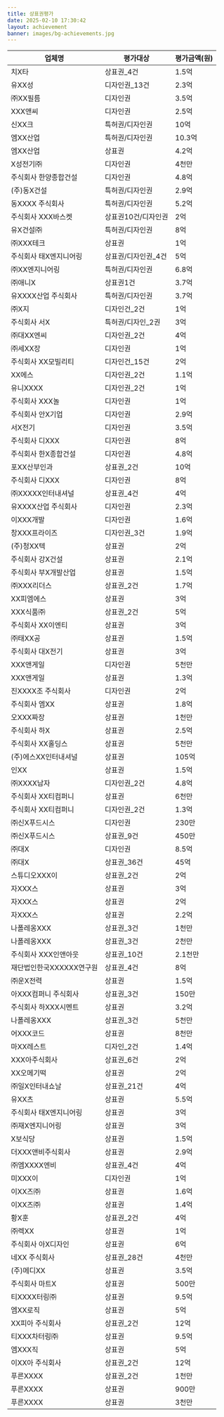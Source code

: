 ```yaml
---
title: 상표권평가
date: 2025-02-10 17:30:42
layout: achievement
banner: images/bg-achievements.jpg
---
```


<table>
  <thead>
    <tr>
      <th>업체명</th>
      <th>평가대상</th>
      <th>평가금액(원)</th>
    </tr>
  </thead>
  <tbody>
    <tr>
      <td>치X타</td>
      <td>상표권_4건</td>
      <td>1.5억</td>
    </tr>
    <tr>
      <td>유XX성</td>
      <td>디자인권_13건</td>
      <td>2.3억</td>
    </tr>
    <tr>
      <td>㈜XX필름</td>
      <td>디자인권</td>
      <td>3.5억</td>
    </tr>
    <tr>
      <td>XXX앤씨</td>
      <td>디자인권</td>
      <td>2.5억</td>
    </tr>
    <tr>
      <td>신XX크</td>
      <td>특허권/디자인권</td>
      <td>10억</td>
    </tr>
    <tr>
      <td>엠XX산업</td>
      <td>특허권/디자인권</td>
      <td>10.3억</td>
    </tr>
    <tr>
      <td>엠XX산업</td>
      <td>상표권</td>
      <td>4.2억</td>
    </tr>
    <tr>
      <td>X성전기㈜</td>
      <td>디자인권</td>
      <td>4천만</td>
    </tr>
    <tr>
      <td>주식회사 한양종합건설</td>
      <td>디자인권</td>
      <td>4.8억</td>
    </tr>
    <tr>
      <td>(주)동X건설</td>
      <td>특허권/디자인권</td>
      <td>2.9억</td>
    </tr>
    <tr>
      <td>동XXXX 주식회사</td>
      <td>특허권/디자인권</td>
      <td>5.2억</td>
    </tr>
    <tr>
      <td>주식회사 XXX바스켓</td>
      <td>상표권10건/디자인권</td>
      <td>2억</td>
    </tr>
    <tr>
      <td>유X건설㈜</td>
      <td>특허권/디자인권</td>
      <td>8억</td>
    </tr>
    <tr>
      <td>㈜XXX테크</td>
      <td>상표권</td>
      <td>1억</td>
    </tr>
    <tr>
      <td>주식회사 태X엔지니어링</td>
      <td>상표권/디자인권_4건</td>
      <td>5억</td>
    </tr>
    <tr>
      <td>㈜XX엔지니어링</td>
      <td>특허권/디자인권</td>
      <td>6.8억</td>
    </tr>
    <tr>
      <td>㈜애니X</td>
      <td>상표권1건</td>
      <td>3.7억</td>
    </tr>
    <tr>
      <td>유XXXX산업 주식회사 </td>
      <td>특허권/디자인권</td>
      <td>3.7억</td>
    </tr>
    <tr>
      <td>㈜X지</td>
      <td>디자인건_2건</td>
      <td>1억</td>
    </tr>
    <tr>
      <td>주식회사 서X</td>
      <td>특허권/디자인_2권</td>
      <td>3억</td>
    </tr>
    <tr>
      <td>㈜대XX엔씨</td>
      <td>디자인권_2건</td>
      <td>4억</td>
    </tr>
    <tr>
      <td>㈜세XX장</td>
      <td>디자인권</td>
      <td>1억</td>
    </tr>
    <tr>
      <td>주식회사 XX모빌리티</td>
      <td>디자인건_15건</td>
      <td>2억</td>
    </tr>
    <tr>
      <td>XX에스</td>
      <td>디자인권_2건</td>
      <td>1.1억</td>
    </tr>
    <tr>
      <td>유니XXXX</td>
      <td>디자인권_2건</td>
      <td>1억</td>
    </tr>
    <tr>
      <td>주식회사 XXX놀</td>
      <td>디자인권</td>
      <td>1억</td>
    </tr>
    <tr>
      <td>주식회사 안X기업</td>
      <td>디자인권</td>
      <td>2.9억</td>
    </tr>
    <tr>
      <td>서X전기</td>
      <td>디자인권</td>
      <td>3.5억</td>
    </tr>
    <tr>
      <td>주식회사 디XXX</td>
      <td>디자인권</td>
      <td>8억</td>
    </tr>
    <tr>
      <td>주식회사 한X종합건설</td>
      <td>디자인권</td>
      <td>4.8억</td>
    </tr>
    <tr>
      <td>포XX산부인과</td>
      <td>상표권_2건</td>
      <td>10억</td>
    </tr>
    <tr>
      <td>주식회사 디XXX</td>
      <td>디자인권</td>
      <td>8억</td>
    </tr>
    <tr>
      <td>㈜XXXXX인터내셔널</td>
      <td>상표권_4건</td>
      <td>4억</td>
    </tr>
    <tr>
      <td>유XXXX산업 주식회사 </td>
      <td>디자인권</td>
      <td>2.3억</td>
    </tr>
    <tr>
      <td>이XXX개발</td>
      <td>디자인권</td>
      <td>1.6억</td>
    </tr>
    <tr>
      <td>창XXX프라이즈</td>
      <td>디자인권_3건</td>
      <td>1.9억</td>
    </tr>
    <tr>
      <td>(주)청XX텍</td>
      <td>상표권</td>
      <td>2억</td>
    </tr>
    <tr>
      <td>주식회사 강X건설</td>
      <td>상표권</td>
      <td>2.1억</td>
    </tr>
    <tr>
      <td>주식회사 부X개발산업</td>
      <td>상표권</td>
      <td>1.5억</td>
    </tr>
    <tr>
      <td>㈜XXX리더스</td>
      <td>상표권_2건</td>
      <td>1.7억</td>
    </tr>
    <tr>
      <td>XX피엠에스</td>
      <td>상표권</td>
      <td>3억</td>
    </tr>
    <tr>
      <td>XXX식품㈜</td>
      <td>상표권_2건</td>
      <td>5억</td>
    </tr>
    <tr>
      <td>주식회사 XX이엔티</td>
      <td>상표권</td>
      <td>3억</td>
    </tr>
    <tr>
      <td>㈜태XX공</td>
      <td>상표권</td>
      <td>1.5억</td>
    </tr>
    <tr>
      <td>주식회사 대X전기</td>
      <td>상표권</td>
      <td>3억</td>
    </tr>
    <tr>
      <td>XXX앤게일</td>
      <td>디자인권</td>
      <td>5천만</td>
    </tr>
    <tr>
      <td>XXX앤게일</td>
      <td>상표권</td>
      <td>1.3억</td>
    </tr>
    <tr>
      <td>진XXXX조 주식회사</td>
      <td>디자인권</td>
      <td>2억</td>
    </tr>
    <tr>
      <td>주식회사 엠XX</td>
      <td>상표권</td>
      <td>1.8억</td>
    </tr>
    <tr>
      <td>오XXX짜장</td>
      <td>상표권</td>
      <td>1천만</td>
    </tr>
    <tr>
      <td>주식회사 하X</td>
      <td>상표권</td>
      <td>2.5억</td>
    </tr>
    <tr>
      <td>주식회사 XX홀딩스</td>
      <td>상표권</td>
      <td>5천만</td>
    </tr>
    <tr>
      <td>(주)에스XX인터내셔널</td>
      <td>상표권</td>
      <td>105억</td>
    </tr>
    <tr>
      <td>인XX</td>
      <td>상표권</td>
      <td>1.5억</td>
    </tr>
    <tr>
      <td>㈜XXXX남자</td>
      <td>디자인권_2건</td>
      <td>4.8억</td>
    </tr>
    <tr>
      <td>주식회사 XX티컴퍼니</td>
      <td>상표권</td>
      <td>6천만</td>
    </tr>
    <tr>
      <td>주식회사 XX티컴퍼니</td>
      <td>디자인권_2건</td>
      <td>1.3억</td>
    </tr>
    <tr>
      <td>㈜신X푸드시스</td>
      <td>디자인권</td>
      <td>230만</td>
    </tr>
    <tr>
      <td>㈜신X푸드시스</td>
      <td>상표권_9건</td>
      <td>450만</td>
    </tr>
    <tr>
      <td>㈜대X</td>
      <td>디자인권</td>
      <td>8.5억</td>
    </tr>
    <tr>
      <td>㈜대X</td>
      <td>상표권_36건</td>
      <td>45억</td>
    </tr>
    <tr>
      <td>스튜디오XXX이</td>
      <td>상표권_2건</td>
      <td>2억</td>
    </tr>
    <tr>
      <td>자XXX스</td>
      <td>상표권</td>
      <td>3억</td>
    </tr>
    <tr>
      <td>자XXX스</td>
      <td>상표권</td>
      <td>2억</td>
    </tr>
    <tr>
      <td>자XXX스</td>
      <td>상표권</td>
      <td>2.2억</td>
    </tr>
    <tr>
      <td>나폴레옹XXX</td>
      <td>상표권_3건</td>
      <td>1천만</td>
    </tr>
    <tr>
      <td>나폴레옹XXX</td>
      <td>상표권_3건</td>
      <td>2천만</td>
    </tr>
    <tr>
      <td>주식회사 XXX인앤아웃</td>
      <td>상표권_10건</td>
      <td>2.1천만</td>
    </tr>
    <tr>
      <td>재단법인한국XXXXXX연구원</td>
      <td>상표권_4건</td>
      <td>8억</td>
    </tr>
    <tr>
      <td>㈜운X전력</td>
      <td>상표권</td>
      <td>1.5억</td>
    </tr>
    <tr>
      <td>아XXX컴퍼니 주식회사</td>
      <td>상표권_3건</td>
      <td>150만</td>
    </tr>
    <tr>
      <td>주식회사 하XXX시멘트</td>
      <td>상표권</td>
      <td>3.2억</td>
    </tr>
    <tr>
      <td>나폴레옹XXX</td>
      <td>상표권_3건 </td>
      <td>5천만</td>
    </tr>
    <tr>
      <td>어XXX코드</td>
      <td>상표권</td>
      <td>8천만</td>
    </tr>
    <tr>
      <td>마XX레스트</td>
      <td>디자인_2건</td>
      <td>1.4억</td>
    </tr>
    <tr>
      <td>XXX아주식회사</td>
      <td>상표권_6건</td>
      <td>2억</td>
    </tr>
    <tr>
      <td>XX오메기떡</td>
      <td>상표권</td>
      <td>2억</td>
    </tr>
    <tr>
      <td>㈜일X인터내쇼날</td>
      <td>상표권_21건</td>
      <td>4억</td>
    </tr>
    <tr>
      <td>유XX츠</td>
      <td>상표권</td>
      <td>5.5억</td>
    </tr>
    <tr>
      <td>주식회사 태X엔지니어링</td>
      <td>상표권</td>
      <td>3억</td>
    </tr>
    <tr>
      <td>㈜재X엔지니어링</td>
      <td>상표권</td>
      <td>3억</td>
    </tr>
    <tr>
      <td>X보식당</td>
      <td>상표권</td>
      <td>1.5억</td>
    </tr>
    <tr>
      <td>더XXX앤비주식회사</td>
      <td>상표권</td>
      <td>2.9억</td>
    </tr>
    <tr>
      <td>㈜엠XXXX엔비</td>
      <td>상표권_4건</td>
      <td>4억 </td>
    </tr>
    <tr>
      <td>미XXX이</td>
      <td>디자인권</td>
      <td>1억 </td>
    </tr>
    <tr>
      <td>이XX즈㈜</td>
      <td>상표권</td>
      <td>1.6억</td>
    </tr>
    <tr>
      <td>이XX즈㈜</td>
      <td>상표권</td>
      <td>1.4억</td>
    </tr>
    <tr>
      <td>황X훈</td>
      <td>상표권_2건</td>
      <td>4억</td>
    </tr>
    <tr>
      <td>㈜렉XX</td>
      <td>상표권</td>
      <td>1억</td>
    </tr>
    <tr>
      <td>주식회사 아X디자인</td>
      <td>상표권</td>
      <td>6억</td>
    </tr>
    <tr>
      <td>네XX 주식회사</td>
      <td>상표권_28건</td>
      <td>4천만</td>
    </tr>
    <tr>
      <td>(주)메디XX</td>
      <td>상표권</td>
      <td>3.5억</td>
    </tr>
    <tr>
      <td>주식회사 마트X</td>
      <td>상표권</td>
      <td>500만</td>
    </tr>
    <tr>
      <td>티XXXX터링㈜</td>
      <td>상표권</td>
      <td>9.5억</td>
    </tr>
    <tr>
      <td>엠XX로직</td>
      <td>상표권</td>
      <td>5억</td>
    </tr>
    <tr>
      <td>XX피아 주식회사</td>
      <td>상표권_2건</td>
      <td>12억</td>
    </tr>
    <tr>
      <td>티XXX차터링㈜</td>
      <td>상표권</td>
      <td>9.5억</td>
    </tr>
    <tr>
      <td>엠XXX직</td>
      <td>상표권</td>
      <td>5억</td>
    </tr>
    <tr>
      <td>이XX아 주식회사</td>
      <td>상표권_2건</td>
      <td>12억</td>
    </tr>
    <tr>
      <td>푸른XXXX</td>
      <td>상표권_2건</td>
      <td>1천만</td>
    </tr>
    <tr>
      <td>푸른XXXX</td>
      <td>상표권</td>
      <td>900만</td>
    </tr>
    <tr>
      <td>푸른XXXX</td>
      <td>상표권</td>
      <td>3천만</td>
    </tr>
  </tbody>
</table>